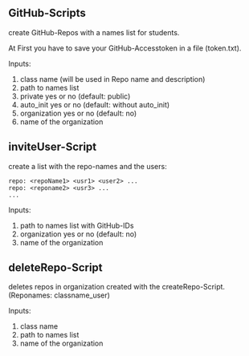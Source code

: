 ## GitHub-Scripts

create GitHub-Repos with a names list for students.

At First you have to save your GitHub-Accesstoken in a file (token.txt).

Inputs:
1. class name (will be used in Repo name and description)
2. path to names list  
3. private yes or no (default: public)
4. auto_init yes or no (default: without auto_init)
5. organization yes or no (default: no)
  1. name of the organization


## inviteUser-Script

create a list with the repo-names and the users:

```
repo: <repoName1> <usr1> <user2> ...
repo: <reponame2> <usr3> ...
...
```
Inputs:
1. path to names list with GitHub-IDs
2. organization yes or no (default: no)
  1. name of the organization

## deleteRepo-Script

deletes repos in organization created with the createRepo-Script. (Reponames: classname_user)

Inputs: 
1. class name
2. path to names list  
3. name of the organization
